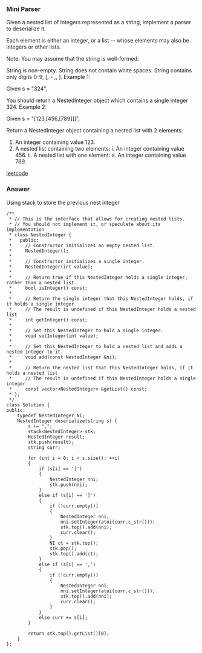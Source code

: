 ### Mini Parser
Given a nested list of integers represented as a string, implement a parser to deserialize it.

Each element is either an integer, or a list -- whose elements may also be integers or other lists.

Note: You may assume that the string is well-formed:

String is non-empty.
String does not contain white spaces.
String contains only digits 0-9, [, - ,, ].
Example 1:

Given s = "324",

You should return a NestedInteger object which contains a single integer 324.
Example 2:

Given s = "[123,[456,[789]]]",

Return a NestedInteger object containing a nested list with 2 elements:

1. An integer containing value 123.
2. A nested list containing two elements:
    i.  An integer containing value 456.
    ii. A nested list with one element:
         a. An integer containing value 789.

[leetcode](https://leetcode.com/problems/mini-parser/description/)

### Answer 
Using stack to store the previous nest integer

	/**
	 * // This is the interface that allows for creating nested lists.
	 * // You should not implement it, or speculate about its implementation
	 * class NestedInteger {
	 *   public:
	 *     // Constructor initializes an empty nested list.
	 *     NestedInteger();
	 *
	 *     // Constructor initializes a single integer.
	 *     NestedInteger(int value);
	 *
	 *     // Return true if this NestedInteger holds a single integer, rather than a nested list.
	 *     bool isInteger() const;
	 *
	 *     // Return the single integer that this NestedInteger holds, if it holds a single integer
	 *     // The result is undefined if this NestedInteger holds a nested list
	 *     int getInteger() const;
	 *
	 *     // Set this NestedInteger to hold a single integer.
	 *     void setInteger(int value);
	 *
	 *     // Set this NestedInteger to hold a nested list and adds a nested integer to it.
	 *     void add(const NestedInteger &ni);
	 *
	 *     // Return the nested list that this NestedInteger holds, if it holds a nested list
	 *     // The result is undefined if this NestedInteger holds a single integer
	 *     const vector<NestedInteger> &getList() const;
	 * };
	 */
	class Solution {
	public:
	    typedef NestedInteger NI;
	    NestedInteger deserialize(string s) {
	        s += ",";
	        stack<NestedInteger> stk;
	        NestedInteger result;
	        stk.push(result);
	        string curr;
	        
	        for (int i = 0; i < s.size(); ++i)
	        {
	            if (s[i] == '[')
	            {
	                NestedInteger nni;
	                stk.push(nni);
	            }
	            else if (s[i] == ']')
	            {
	                if (!curr.empty())
	                {
	                    NestedInteger nni;
	                    nni.setInteger(atoi(curr.c_str()));
	                    stk.top().add(nni);
	                    curr.clear();
	                }
	                NI ct = stk.top();
	                stk.pop();
	                stk.top().add(ct);
	            }
	            else if (s[i] == ',')
	            {
	                if (!curr.empty())
	                {
	                    NestedInteger nni;
	                    nni.setInteger(atoi(curr.c_str()));
	                    stk.top().add(nni);
	                    curr.clear();
	                }
	            }
	            else curr += s[i];
	        }
	        
	        return stk.top().getList()[0];
	    }
	};